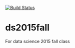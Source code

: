 
[![Build Status](https://travis-ci.org/owenchen/ds2015fall.svg)](https://travis-ci.org/owenchen/ds2015fall)
# ds2015fall
For data science 2015 fall class
